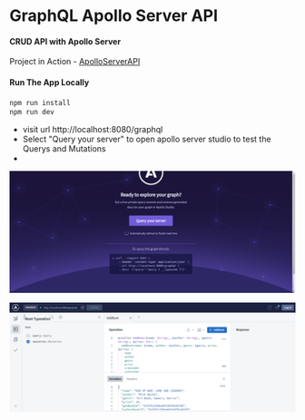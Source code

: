 # GraphQL Apollo Server API

#### CRUD API with Apollo Server

Project in Action - [ApolloServerAPI](https://expressapolloserver-api.herokuapp.com/graphql)

#### Run The App Locally

```sh
npm run install
npm run dev
```

- visit url http://localhost:8080/graphql
- Select "Query your server" to open apollo server studio to test the Querys and Mutations
- 

![ExpressApolloServerAPI](screenshots/0.png)

![ExpressApolloServerAPI](screenshots/1.png)